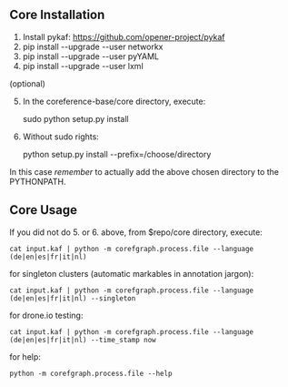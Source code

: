 Core Installation
-----------------

1. Install pykaf: https://github.com/opener-project/pykaf
2. pip install --upgrade --user networkx 
3. pip install --upgrade --user pyYAML 
4. pip install --upgrade --user lxml 

(optional)

5. In the coreference-base/core directory, execute: 

    sudo python setup.py install 

6. Without sudo rights: 
    
    python setup.py install --prefix=/choose/directory 

In this case *remember* to actually add the above chosen directory to the PYTHONPATH. 

Core Usage 
----------

If you did not do 5. or 6. above, from $repo/core directory, execute: 

    cat input.kaf | python -m corefgraph.process.file --language (de|en|es|fr|it|nl) 

for singleton clusters (automatic markables in annotation jargon): 

    cat input.kaf | python -m corefgraph.process.file --language (de|en|es|fr|it|nl) --singleton 

for drone.io testing: 

    cat input.kaf | python -m corefgraph.process.file --language (de|en|es|fr|it|nl) --time_stamp now 

for help: 

    python -m corefgraph.process.file --help




